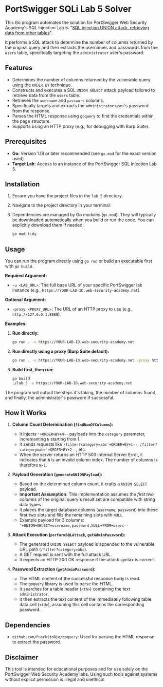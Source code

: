 # PortSwigger SQLi Lab 5 Solver

This Go program automates the solution for PortSwigger Web Security Academy's SQL Injection Lab 5: "[SQL injection UNION attack, retrieving data from other tables](https://portswigger.net/web-security/sql-injection/union-attacks/lab-retrieve-data-from-other-tables)".

It performs a SQL attack to determine the number of columns returned by the original query and then extracts the usernames and passwords from the `users` table, specifically targeting the `administrator` user's password.

## Features

* Determines the number of columns returned by the vulnerable query using the `ORDER BY` technique.
* Constructs and executes a SQL `UNION SELECT` attack payload tailored to retrieve data from the `users` table.
* Retrieves the `username` and `password` columns.
* Specifically targets and extracts the `administrator` user's password from the response.
* Parses the HTML response using `goquery` to find the credentials within the page structure.
* Supports using an HTTP proxy (e.g., for debugging with Burp Suite).

## Prerequisites

* **Go:** Version 1.18 or later recommended (see `go.mod` for the exact version used).
* **Target Lab:** Access to an instance of the PortSwigger SQL Injection Lab 5.

## Installation

1. Ensure you have the project files in the `lab_5` directory.
2. Navigate to the project directory in your terminal:
3. Dependencies are managed by Go modules (`go.mod`). They will typically be downloaded automatically when you build or run the code. You can explicitly download them if needed:

    ```bash
    go mod tidy
    ```

## Usage

You can run the program directly using `go run` or build an executable first with `go build`.

**Required Argument:**

* `-u <LAB_URL>`: The full base URL of your specific PortSwigger lab instance (e.g., `https://YOUR-LAB-ID.web-security-academy.net`).

**Optional Argument:**

* `-proxy <PROXY_URL>`: The URL of an HTTP proxy to use (e.g., `http://127.0.0.1:8080`).

**Examples:**

1. **Run directly:**

    ```bash
    go run . -u https://YOUR-LAB-ID.web-security-academy.net
    ```

2. **Run directly using a proxy (Burp Suite default):**

    ```bash
    go run . -u https://YOUR-LAB-ID.web-security-academy.net -proxy http://127.0.0.1:8080
    ```

3. **Build first, then run:**

    ```bash
    go build
    ./lab_5 -u https://YOUR-LAB-ID.web-security-academy.net
    ```

The program will output the steps it's taking, the number of columns found, and finally, the administrator's password if successful.

## How it Works

1. **Column Count Determination (`findNumOfColumns`):**
    * It injects `'+ORDER+BY+N--` payloads into the `category` parameter, incrementing `N` starting from 1.
    * It sends requests like `/filter?category=abc'+ORDER+BY+1--`, `/filter?category=abc'+ORDER+BY+2--`, etc.
    * When the server returns an HTTP 500 Internal Server Error, it indicates that `N` is an invalid column index. The number of columns is therefore `N-1`.

2. **Payload Generation (`generateUNIONPayload`):**
    * Based on the determined column count, it crafts a `UNION SELECT` payload.
    * **Important Assumption:** This implementation assumes the *first two columns* of the original query's result set are compatible with string data types.
    * It places the target database columns (`username`, `password`) into these first two slots and fills the remaining slots with `NULL`.
    * Example payload for 3 columns: `'+UNION+SELECT+username,password,NULL+FROM+users--`

3. **Attack Execution (`performSQLAttack`, `getAdminPassword`):**
    * The generated `UNION SELECT` payload is appended to the vulnerable URL path (`/filter?category=abc`).
    * A GET request is sent with the full attack URL.
    * It expects an HTTP 200 OK response if the attack syntax is correct.

4. **Password Extraction (`getAdminPassword`):**
    * The HTML content of the successful response body is read.
    * The `goquery` library is used to parse the HTML.
    * It searches for a table header (`<th>`) containing the text `administrator`.
    * It then extracts the text content of the immediately following table data cell (`<td>`), assuming this cell contains the corresponding password.

## Dependencies

* `github.com/PuerkitoBio/goquery`: Used for parsing the HTML response to extract the password.

## Disclaimer

This tool is intended for educational purposes and for use solely on the PortSwigger Web Security Academy labs. Using such tools against systems without explicit permission is illegal and unethical.
